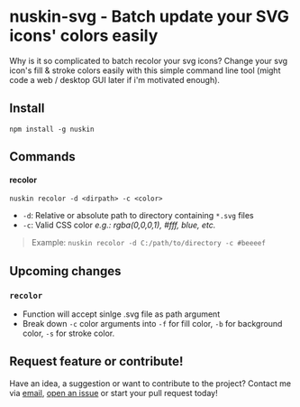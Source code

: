 # nuskin-svg - Batch update your SVG icons' colors easily
Why is it so complicated to batch recolor your svg icons? Change your svg icon's fill &amp; stroke colors easily with this simple command line tool (might code a web / desktop GUI later if i'm motivated enough).


## Install
`npm install -g nuskin`


## Commands
#### recolor
```nuskin recolor -d <dirpath> -c <color>```

- `-d`: Relative or absolute path to directory containing `*.svg` files
- `-c`: Valid CSS color _e.g.: rgba(0,0,0,1), #fff, blue, etc._

>Example:
>`nuskin recolor -d C:/path/to/directory -c #beeeef`


## Upcoming changes
### `recolor`
- Function will accept sinlge .svg file as path argument
- Break down `-c` color arguments into `-f` for fill color, `-b` for background color, `-s` for stroke color.


## Request feature or contribute!
Have an idea, a suggestion or want to contribute to the project? Contact me via [email](mailto:hello@olivierlepage.dev), [open an issue](https://github.com/lowebdev/nuskin-svg/issues/new) or start your pull request today!